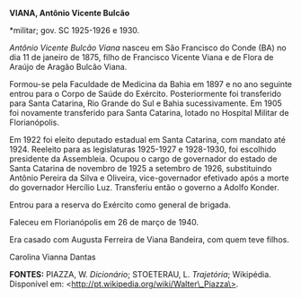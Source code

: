**VIANA, Antônio Vicente Bulcão**

\*militar; gov. SC 1925-1926 e 1930.

*Antônio Vicente Bulcão Viana* nasceu em São Francisco do Conde (BA) no
dia 11 de janeiro de 1875, filho de Francisco Vicente Viana e de Flora
de Araújo de Aragão Bulcão Viana.

Formou-se pela Faculdade de Medicina da Bahia em 1897 e no ano seguinte
entrou para o Corpo de Saúde do Exército. Posteriormente foi transferido
para Santa Catarina, Rio Grande do Sul e Bahia sucessivamente. Em 1905
foi novamente transferido para Santa Catarina, lotado no Hospital
Militar de Florianópolis.

Em 1922 foi eleito deputado estadual em Santa Catarina, com mandato até
1924. Reeleito para as legislaturas 1925-1927 e 1928-1930, foi escolhido
presidente da Assembleia. Ocupou o cargo de governador do estado de
Santa Catarina de novembro de 1925 a setembro de 1926, substituindo
Antônio Pereira da Silva e Oliveira, vice-governador efetivado após a
morte do governador Hercílio Luz. Transferiu então o governo a Adolfo
Konder.

Entrou para a reserva do Exército como general de brigada.

Faleceu em Florianópolis em 26 de março de 1940.

Era casado com Augusta Ferreira de Viana Bandeira, com quem teve filhos.

Carolina Vianna Dantas

**FONTES:** PIAZZA, W. *Dicionário*; STOETERAU, L. *Trajetória*;
Wikipédia. Disponível em:
\<http://pt.wikipedia.org/wiki/Walter\_Piazza\>.
